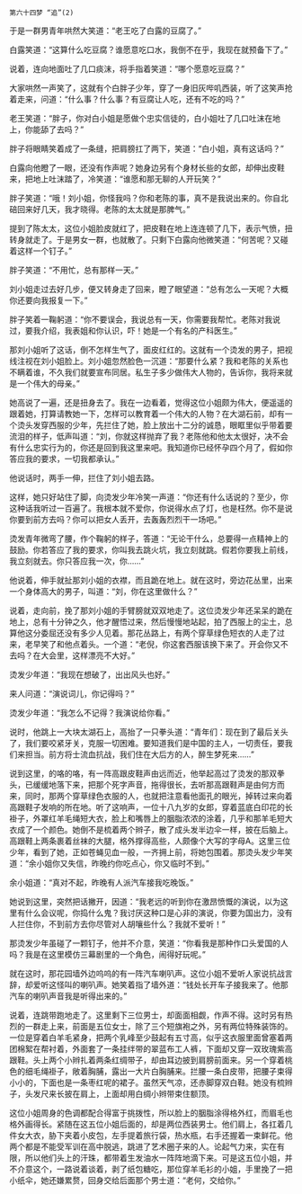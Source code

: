     第六十四梦 “追”(2) 

   于是一群男青年哄然大笑道：“老王吃了白露的豆腐了。”

   白露笑道：“这算什么吃豆腐？谁愿意吃口水，我倒不在乎，我现在就预备下了。”

   说着，连向地面吐了几口痰沫，将手指着笑道：“哪个愿意吃豆腐？”

   大家哄然一声笑了，这就有个白胖子少年，穿了一身旧灰哔叽西装，听了这笑声抢着走来，问道：“什么事？什么事？有豆腐让人吃，还有不吃的吗？”

   老王笑道：“胖子，你对白小姐是愿做个忠实信徒的，白小姐吐了几口吐沫在地上，你能舔了去吗？”

   胖子将眼睛笑着成了一条缝，把肩膀扛了两下，笑道：“白小姐，真有这话吗？”

   白露向他瞪了一眼，还没有作声呢？她身边另有个身材长些的女郎，却伸出皮鞋来，把地上吐沫踏了，冷笑道：“谁愿和那无聊的人开玩笑？”

   胖子笑道：“哦！刘小姐，你怪我吗？你和老陈的事，真不是我说出来的。你自北碚回来好几天，我才晓得。老陈的太太就是那脾气。”

   提到了陈太太，这位小姐脸皮就红了，把皮鞋在地上连连顿了几下，表示气愤，扭转身就走了。于是男女一群，也就散了。只剩下白露向他微笑道：“何苦呢？又碰着这样一个钉子。”

   胖子笑道：“不用忙，总有那样一天。”

   刘小姐走过去好几步，便又转身走了回来，瞪了眼望道：“总有怎么一天呢？大概你还要向我报复一下。”

   胖子笑着一鞠躬道：“你不要误会，我说总有一天，你需要我帮忙。老陈对我说过，要我介绍，我表姐和你认识，吓！她是一个有名的产科医生。”

   那刘小姐听了这话，倒不怎样生气了，面皮红红的。这就有一个烫发的男子，把视线注视在刘小姐脸上。刘小姐忽然脸色一沉道：“那要什么紧？我和老陈的关系也不瞒着谁，不久我们就要宣布同居。私生子多少做伟大人物的，告诉你，我将来就是一个伟大的母亲。”

   她高说了一遍，还是扭身去了。我在一边看着，觉得这位小姐颇为伟大，便遥遥的跟着她，打算请教她一下，怎样可以教育着一个伟大的人物？在大湖石前，却有一个烫头发穿西服的少年，先拦住了她，脸上放出十二分的诚恳，眼眶里似乎带着要流泪的样子，低声叫道：“刘，你就这样抛弃了我？老陈他和他太太很好，决不会有什么忠实行为的，你还是回到我这里来吧。我知道你已经怀孕四个月了，假如你答应我的要求，一切我都承认。”

   他说话时，两手一伸，拦住了刘小姐去路。

   这样，她只好站住了脚，向烫发少年冷笑一声道：“你还有什么话说的？至少，你这种话我听过一百遍了。我根本就不爱你，你说得水点了灯，也是枉然。你不是说你要到前方去吗？你可以把女人丢开，去轰轰烈烈干一场吧。”

   烫发青年微弯了腰，作个鞠躬的样子，答道：“无论干什么，总要得一点精神上的鼓励。你若答应了我的要求，你叫我去跳火坑，我立刻就跳。假若你要我上前线，我立刻就去。你只答应我一次，你……”

   他说着，伸手就扯那刘小姐的衣襟，而且跪在地上。就在这时，旁边花丛里，出来一个身体高大的男子，叫道：“刘，你在这里做什么？”

   说着，走向前，挽了那刘小姐的手臂膀就双双地走了。这位烫发少年还呆呆的跪在地上，总有十分钟之久，他才醒悟过来，然后慢慢地站起，拍了西服上的尘土，总算他这分委屈还没有多少人见着。那花丛路上，有两个穿草绿色短衣的人走了过来，老早笑了和他点着头。一个道：“老倪，你这套西服该换下来了。开会你又不去吗？在大会里，这样漂亮不大好。”

   烫发少年道：“我现在想破了，出出风头也好。”

   来人问道：“演说词儿，你记得吗？”

   烫发少年道：“我怎么不记得？我演说给你看。”

   说时，他跳上一大块太湖石上，高抬了一只拳头道：“青年们：现在到了最后关头了，我们要咬紧牙关，克服一切困难。要知道我们是中国的主人，一切责任，要我们来担当。前方将士流血抗战，我们住在大后方的人，醉生梦死来……”

   说到这里，的咯的咯，有一阵高跟皮鞋声由远而近，他举起高过了烫发的那双拳头，已缓缓地落下来，把那个死字声音，拖得很长，去听那高跟鞋声是由何方而来，同时，那两个穿草绿色衣服的人，也就把注意看他面孔的眼光，掉转过来向着高跟鞋子发响的所在地。听了这响声，一位十八九岁的女郎，穿着蓝底白印花的长褂子，外罩红羊毛绳短大衣，脸上和嘴唇上的胭脂浓浓的涂着，几乎和那羊毛短大衣成了一个颜色。她倒不是梳着两个辫子，散了成头发半边伞一样，披在后脑上。高跟鞋上两条裹着丝袜的大腿，格外撑得高些，人颇像个大写的字母A。这里三位少年，看到了她，正如苍蝇见血一般，一齐拥上前，将她包围着。那烫头发少年笑道：“余小姐你又失信，昨晚约你吃点心，你又临时不到。”

   余小姐道：“真对不起，昨晚有人派汽车接我吃晚饭。”

   她说到这里，突然把话撇开，因道：“我老远的听到你在激昂愤慨的演说，以为这里有什么会议呢，你捣什么鬼？我讨厌这种口是心非的演说，你要为国出力，没有人拦住你，不到前方去你尽管对人胡嚷些什么？我就不爱听！”

   那烫发少年虽碰了一颗钉子，他并不介意，笑道：“你看我是那种作口头爱国的人吗？我是在这里模仿三幕剧里的一个角色，闹得好玩呢。”

   就在这时，那花园墙外边呜呜的有一阵汽车喇叭声。这位小姐不爱听人家说抗战言辞，却爱听这怪叫的喇叭声。她笑着指了墙外道：“钱处长开车子接我来了。他那汽车的喇叭声音我是听得出来的。”

   说着，连跳带跑地走了。这里剩下三位男士，却面面相觑，作声不得。这时另有热烈的一群走上来，前面是五位女士，除了三个短旗袍之外，另有两位特殊装饰的。一位是穿着白羊毛紧身，把两个乳峰至少鼓起有五寸高，似乎这衣服里面曾塞着两团棉絮在帮衬着，外面套了一条挂绊带的翠蓝布工人裤，下面却又穿一双玫瑰紫高跟鞋。头上两个小辫扎着两条红绸带子，却由耳边披到肩膀前面来。另一个穿着桃色的细毛绳褂子，敞着胸脯，露出一大片白胸脯来。拦腰一条白皮带，把腰子束得小小的，下面也是一条枣红呢的裙子。虽然天气凉，还赤脚穿双白鞋。她没有梳辫子，头发尺来长披在肩上，上面却用白绸小辫带束住额顶。

   这位小姐周身的色调都配合得富于挑拨性，所以脸上的胭脂涂得格外红，而眉毛也格外画得长。紧随在这五位小姐后面的，却是两位西装男士。他们肩上，各扛着几件女大衣，胁下夹着小皮包，左手提着旅行袋，热水瓶，右手还握着一束鲜花。他两个都是不能受军训在高中脱逃，跳进了艺术圈子来的人。论起气力来，实在有限，所以他们头上的汗珠，都带着生发油水一阵阵地滴下来。可是这五位小姐，并不介意这个，一路说着谈着，剥了纸包糖吃，那位穿羊毛衫的小姐，手里挽了一把小纸伞，她还嫌累赘，回身交给后面那个男士道：“老何，交给你。”

